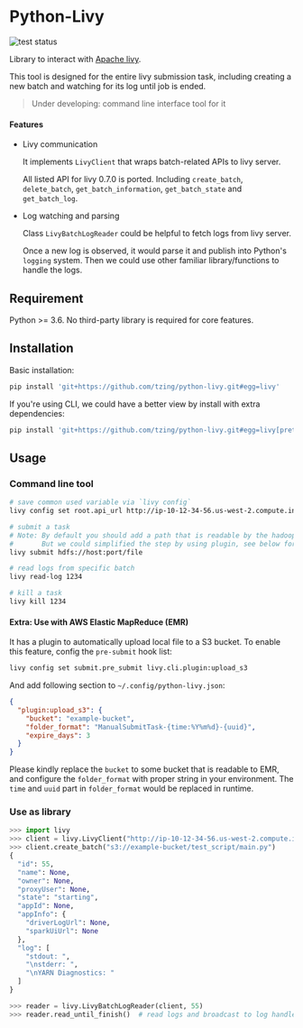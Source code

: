 # Python-Livy

![test status](https://github.com/tzing/python-livy/actions/workflows/test.yml/badge.svg)

Library to interact with [Apache livy](https://livy.incubator.apache.org/).

This tool is designed for the entire livy submission task, including creating a new batch and watching for its log until job is ended.

> Under developing: command line interface tool for it

#### Features

* Livy communication

    It implements `LivyClient` that wraps batch-related APIs to livy server.

    All listed API for livy 0.7.0 is ported. Including `create_batch`, `delete_batch`, `get_batch_information`, `get_batch_state` and `get_batch_log`.

* Log watching and parsing

    Class `LivyBatchLogReader` could be helpful to fetch logs from livy server.

    Once a new log is observed, it would parse it and publish into Python's `logging` system. Then we could use other familiar library/functions to handle the logs.


## Requirement

Python >= 3.6. No third-party library is required for core features.


## Installation

Basic installation:

```bash
pip install 'git+https://github.com/tzing/python-livy.git#egg=livy'
```

If you're using CLI, we could have a better view by install with extra dependencies:

```bash
pip install 'git+https://github.com/tzing/python-livy.git#egg=livy[pretty]'
```


## Usage

### Command line tool

```bash
# save common used variable via `livy config`
livy config set root.api_url http://ip-10-12-34-56.us-west-2.compute.internal:8998/

# submit a task
# Note: By default you should add a path that is readable by the hadoop server.
#       But we could simplified the step by using plugin, see below for more details.
livy submit hdfs://host:port/file

# read logs from specific batch
livy read-log 1234

# kill a task
livy kill 1234
```

#### Extra: Use with AWS Elastic MapReduce (EMR)

It has a plugin to automatically upload local file to a S3 bucket.
To enable this feature, config the `pre-submit` hook list:

```bash
livy config set submit.pre_submit livy.cli.plugin:upload_s3
```

And add following section to `~/.config/python-livy.json`:

```json
{
  "plugin:upload_s3": {
    "bucket": "example-bucket",
    "folder_format": "ManualSubmitTask-{time:%Y%m%d}-{uuid}",
    "expire_days": 3
  }
}
```

Please kindly replace the `bucket` to some bucket that is readable to EMR, and configure the `folder_format` with proper string in your environment. The `time` and `uuid` part in `folder_format` would be replaced in runtime.

### Use as library

```python
>>> import livy
>>> client = livy.LivyClient("http://ip-10-12-34-56.us-west-2.compute.internal:8998/")
>>> client.create_batch("s3://example-bucket/test_script/main.py")
{
  "id": 55,
  "name": None,
  "owner": None,
  "proxyUser": None,
  "state": "starting",
  "appId": None,
  "appInfo": {
    "driverLogUrl": None,
    "sparkUiUrl": None
  },
  "log": [
    "stdout: ",
    "\nstderr: ",
    "\nYARN Diagnostics: "
  ]
}

>>> reader = livy.LivyBatchLogReader(client, 55)
>>> reader.read_until_finish()  # read logs and broadcast to log handlers
```
